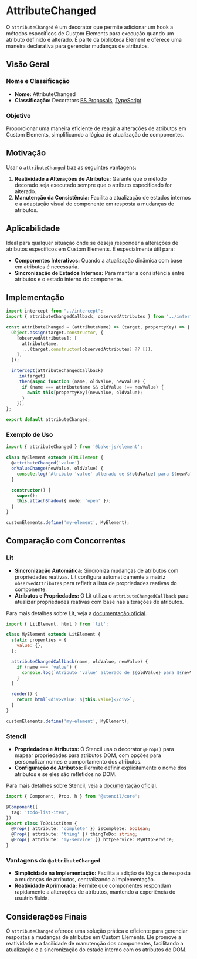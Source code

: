 # AttributeChanged

O `attributeChanged` é um decorator que permite adicionar um hook a métodos específicos de Custom Elements para execução quando um atributo definido é alterado. É parte da biblioteca Element e oferece uma maneira declarativa para gerenciar mudanças de atributos.

## Visão Geral

### Nome e Classificação

- **Nome:** AttributeChanged
- **Classificação:** Decorators [ES Proposals](https://www.proposals.es/proposals/Decorators), [TypeScript](https://www.typescriptlang.org/docs/handbook/decorators.html)

### Objetivo

Proporcionar uma maneira eficiente de reagir a alterações de atributos em Custom Elements, simplificando a lógica de atualização de componentes.

## Motivação

Usar o `attributeChanged` traz as seguintes vantagens:

1. **Reatividade a Alterações de Atributos:** Garante que o método decorado seja executado sempre que o atributo especificado for alterado.
2. **Manutenção da Consistência:** Facilita a atualização de estados internos e a adaptação visual do componente em resposta a mudanças de atributos.

## Aplicabilidade

Ideal para qualquer situação onde se deseja responder a alterações de atributos específicos em Custom Elements. É especialmente útil para:

- **Componentes Interativos:** Quando a atualização dinâmica com base em atributos é necessária.
- **Sincronização de Estados Internos:** Para manter a consistência entre atributos e o estado interno do componente.

## Implementação

```javascript
import intercept from "../intercept";
import { attributeChangedCallback, observedAttributes } from "../interfaces";

const attributeChanged = (attributeName) => (target, propertyKey) => {
  Object.assign(target.constructor, {
    [observedAttributes]: [
      attributeName,
      ...(target.constructor[observedAttributes] ?? []),
    ],
  });

  intercept(attributeChangedCallback)
    .in(target)
    .then(async function (name, oldValue, newValue) {
      if (name === attributeName && oldValue !== newValue) {
        await this[propertyKey](newValue, oldValue);
      }
    });
};

export default attributeChanged;
```

### Exemplo de Uso

```typescript
import { attributeChanged } from '@bake-js/element';

class MyElement extends HTMLElement {
  @attributeChanged('value')
  onValueChange(newValue, oldValue) {
    console.log(`Atributo 'value' alterado de ${oldValue} para ${newValue}`);
  }

  constructor() {
    super();
    this.attachShadow({ mode: 'open' });
  }
}

customElements.define('my-element', MyElement);
```

## Comparação com Concorrentes

### Lit

- **Sincronização Automática:** Sincroniza mudanças de atributos com propriedades reativas. Lit configura automaticamente a matriz `observedAttributes` para refletir a lista de propriedades reativas do componente.
- **Atributos e Propriedades:** O Lit utiliza o `attributeChangedCallback` para atualizar propriedades reativas com base nas alterações de atributos.

Para mais detalhes sobre Lit, veja a [documentação oficial](https://lit.dev/docs/components/lifecycle/#attributechangedcallback()).

```javascript
import { LitElement, html } from 'lit';

class MyElement extends LitElement {
  static properties = {
    value: {},
  };

  attributeChangedCallback(name, oldValue, newValue) {
    if (name === 'value') {
      console.log(`Atributo 'value' alterado de ${oldValue} para ${newValue}`);
    }
  }

  render() {
    return html`<div>Value: ${this.value}</div>`;
  }
}

customElements.define('my-element', MyElement);
```

### Stencil

- **Propriedades e Atributos:** O Stencil usa o decorator `@Prop()` para mapear propriedades para atributos DOM, com opções para personalizar nomes e comportamento dos atributos.
- **Configuração de Atributos:** Permite definir explicitamente o nome dos atributos e se eles são refletidos no DOM.

Para mais detalhes sobre Stencil, veja a [documentação oficial](https://stenciljs.com/docs/props).

```typescript
import { Component, Prop, h } from '@stencil/core';

@Component({
  tag: 'todo-list-item',
})
export class ToDoListItem {
  @Prop({ attribute: 'complete' }) isComplete: boolean;
  @Prop({ attribute: 'thing' }) thingToDo: string;
  @Prop({ attribute: 'my-service' }) httpService: MyHttpService;
}
```

### Vantagens do `@attributeChanged`

- **Simplicidade na Implementação:** Facilita a adição de lógica de resposta a mudanças de atributos, centralizando a implementação.
- **Reatividade Aprimorada:** Permite que componentes respondam rapidamente a alterações de atributos, mantendo a experiência do usuário fluida.

## Considerações Finais

O `attributeChanged` oferece uma solução prática e eficiente para gerenciar respostas a mudanças de atributos em Custom Elements. Ele promove a reatividade e a facilidade de manutenção dos componentes, facilitando a atualização e a sincronização do estado interno com os atributos do DOM.
